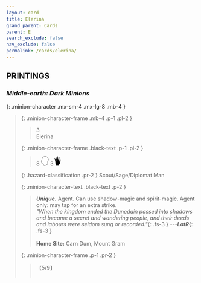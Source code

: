```yaml
---
layout: card
title: Elerina
grand_parent: Cards
parent: E
search_exclude: false
nav_exclude: false
permalink: /cards/elerina/
---
```


## PRINTINGS


### _Middle-earth: Dark Minions_

{: .minion-character .mx-sm-4 .mx-lg-8 .mb-4 }
> {: .minion-character-frame .mb-4 .p-1 .pl-2 }
> > <div class="hazard-mp">3</div>
> > <div class="card-name">Elerina</div>
>
> {: .minion-character-frame .black-text .p-1 .pl-2 }
> > 8 ![](/assets/images/mind.svg) 3![](/assets/images/di.svg)
>
> {: .hazard-classification .pr-2 }
> Scout/Sage/Diplomat Man
>
> {: .minion-character-text .black-text .p-2 }
> > _**Unique.**_ Agent. Can use shadow-magic and spirit-magic. Agent only: may tap for an extra strike. <br>_"When the kingdom ended the Dunedain passed into shadows and became a secret and wandering people, and their deeds and labours were seldom sung or recorded."_{: .fs-3 } ***---&#65279;LotR***{: .fs-3 }  <br><br>**Home Site:** Carn Dum, Mount Gram  
>
> {: .minion-character-frame .p-1 .pr-2 }
> > <div class="card-shield">【5/9】</div>
> > <div class="card-corruption-white">&nbsp;</div>
